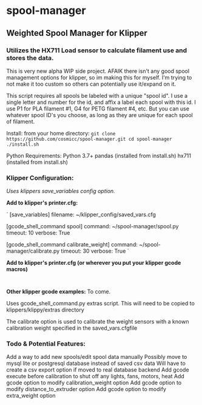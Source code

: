 # spool-manager
## Weighted Spool Manager for Klipper
### Utilizes the HX711 Load sensor to calculate filament use and stores the data.

This is very new alpha WIP side project.
AFAIK there isn't any good spool management options for klipper, so im making this for myself.
I'm trying to not make it too custom so others can potentially use it/expand on it.

This script requires all spools be labeled with a unique "spool id".  I use a single letter and number for the id, and affix a label each spool with this id.
I use P1 for PLA filament #1, G4 for PETG filament #4, etc.  But you can use whatever spool ID's you choose, as long as they are unique for each spool of filament.



Install:
  from your home directory:
    `git clone https://github.com/cosmicc/spool-manager.git
    cd spool-manager
    ./install.sh`

Python Requirements:
  Python 3.7+
  pandas (installed from install.sh)
  hx711 (installed from install.sh)
  
### Klipper Configuration:
  *Uses klippers save_variables config option.*

  **Add to klipper's printer.cfg:**
  
  `
  [save_variables]
  filename: ~/klipper_config/saved_vars.cfg
  
  [gcode_shell_command spool]
  command: ~/spool-manager/spool.py
  timeout: 10
  verbose: True

  [gcode_shell_command calibrate_weight]
  command: ~/spool-manager/calibrate.py
  timeout: 30
  verbose: True
  `

  **Add to klipper's printer.cfg (or wherever you put your klipper gcode macros)**
  
  ` 
  `

  **Other klipper gcode examples:**
    To come.

  Uses gcode_shell_command.py extras script.  This will need to be copied to klippers/klippy/extras directory

The calibrate option is used to calibrate the weight sensors with a known calibration weight specified in the saved_vars.cfgfile


### Todo & Potential Features:
  Add a way to add new spools/edit spool data manually
  Possibly move to mysql lite or postgresql database instead of saved csv data
  Will have to create a csv export option if moved to real database backend
  Add gcode execute before calibration to shut off any lights, fans, motors, heat
  Add gcode option to modify calibration_weight option
  Add gcode option to modify distance_to_extruder option
  Add gcode option to modify extra_weight option
  

